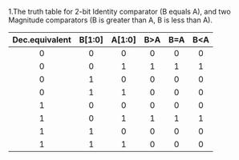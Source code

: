 1.The truth table for 2-bit Identity comparator (B equals A), and two Magnitude comparators (B is greater than A, B is less than A).

 | **Dec.equivalent** | **B[1:0]** | **A[1:0]** | **B>A** | **B=A** | **B<A** |
   | :-: | :-: | :-: | :-: | :-: | :-: |
   | 0 | 0 | 0 | 0 | 0 | 0 |
   | 0 | 0 | 1 | 1 | 1 | 1 |
   | 0 | 1 | 0 | 0 | 0 | 0 |
   | 0 | 1 | 1 | 0 | 0 | 0 |
   | 1 | 0 | 0 | 0 | 0 | 0 |
   | 1 | 0 | 1 | 1 | 1 | 1 |
   | 1 | 1 | 0 | 0 | 0 | 0 |
   | 1 | 1 | 1 | 0 | 0 | 0 |
